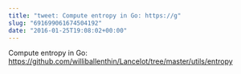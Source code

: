 ```yaml
---
title: "tweet: Compute entropy in Go: https://g"
slug: "691699061674504192"
date: "2016-01-25T19:08:02+00:00"
---
```

Compute entropy in Go: https://github.com/williballenthin/Lancelot/tree/master/utils/entropy